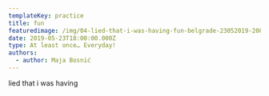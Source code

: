```yaml
---
templateKey: practice
title: fun
featuredimage: /img/04-lied-that-i-was-having-fun-belgrade-23052019-2000-.jpg
date: 2019-05-23T18:00:00.000Z
type: At least once… Everyday!
authors:
  - author: Maja Bosnić
---
```

lied that i was having

